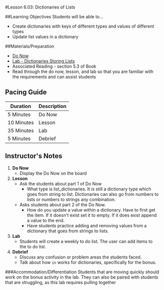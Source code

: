 #Lesson 6.03: Dictionaries of Lists

##Learning Objectives
Students will be able to...

* Create dictionaries with keys of different types and values of different types
* Update list values in a dictionary

##Materials/Preparation
* [Do Now]
* [Lab - Dictionaries Storing Lists]
* Associated Reading - section 5.3 of Book
*  Read through the do now, lesson, and lab so that you are familiar with the requirements and can assist students

## Pacing Guide
| **Duration**   | **Description** |
| ---------- | ----------- |
| 5 Minutes  | Do Now      |
| 10 Minutes | Lesson      |
| 35 Minutes | Lab         |
| 5 Minutes | Debrief     |

## Instructor's Notes

1. **Do Now**
    * Display the Do Now on the board
2. **Lesson**
	* Ask the students about part 1 of Do Now
		* What type is list_dictionaries. It is still a dictionary type which goes from string to list. Dictionaries can also go from numbers to lists or numbers to strings any combination. 
	* Asks students about part 2 of the Do Now. 
		* How do you update a value within a dictionary. Have to first get the item. If it doesn't exist set it to empty. If it does exist append a value to the end. 
		* Have students practice adding and removing values from a dictionary that goes from strings to lists. 
3. **Lab**	
	* Students will create a weekly to do list. The user can add items to the to do list. 
4. **Debrief**
	* Discuss any confusion or problem areas the students faced. 
	* Talk about how `in` works for dictionaries, specifically for the bonus.

###Accommodation/Differentiation
Students that are moving quickly should work on the bonus activity in the lab. They can also be paired with students that are struggling, as this lab requires pulling together 

[Do Now]: do_now.md
[Lab - Dictionaries Storing Lists]: lab.md